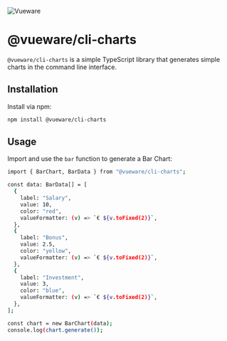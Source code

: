![Vueware](https://www.vueware.nl/logo.png)

# @vueware/cli-charts

`@vueware/cli-charts` is a simple TypeScript library that generates simple charts in the command line interface.

## Installation

Install via npm:

```bash
npm install @vueware/cli-charts
```

## Usage

Import and use the `bar` function to generate a Bar Chart:

```bash
import { BarChart, BarData } from "@vueware/cli-charts";

const data: BarData[] = [
  {
    label: "Salary",
    value: 10,
    color: "red",
    valueFormatter: (v) => `€ ${v.toFixed(2)}`,
  },
  {
    label: "Bonus",
    value: 2.5,
    color: "yellow",
    valueFormatter: (v) => `€ ${v.toFixed(2)}`,
  },
  {
    label: "Investment",
    value: 3,
    color: "blue",
    valueFormatter: (v) => `€ ${v.toFixed(2)}`,
  },
];

const chart = new BarChart(data);
console.log(chart.generate());
```
